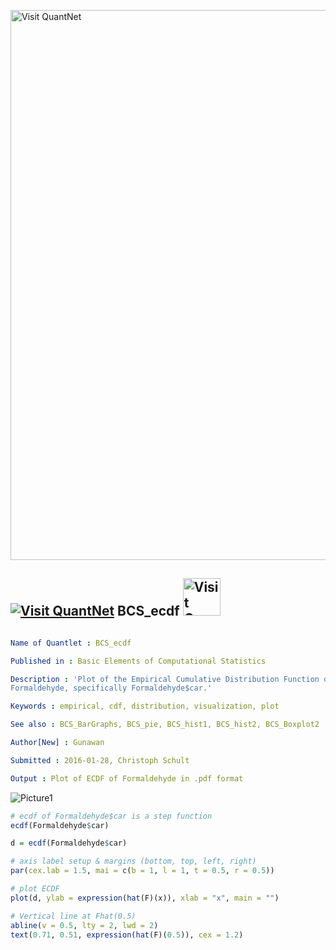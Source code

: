 
[<img src="https://github.com/QuantLet/Styleguide-and-FAQ/blob/master/pictures/banner.png" width="880" alt="Visit QuantNet">](http://quantlet.de/index.php?p=info)

## [<img src="https://github.com/QuantLet/Styleguide-and-Validation-procedure/blob/master/pictures/qloqo.png" alt="Visit QuantNet">](http://quantlet.de/) **BCS_ecdf** [<img src="https://github.com/QuantLet/Styleguide-and-Validation-procedure/blob/master/pictures/QN2.png" width="60" alt="Visit QuantNet 2.0">](http://quantlet.de/d3/ia)

```yaml

Name of Quantlet : BCS_ecdf

Published in : Basic Elements of Computational Statistics

Description : 'Plot of the Empirical Cumulative Distribution Function of the R example dataset
Formaldehyde, specifically Formaldehyde$car.'

Keywords : empirical, cdf, distribution, visualization, plot

See also : BCS_BarGraphs, BCS_pie, BCS_hist1, BCS_hist2, BCS_Boxplot2

Author[New] : Gunawan

Submitted : 2016-01-28, Christoph Schult

Output : Plot of ECDF of Formaldehyde in .pdf format

```

![Picture1](BCS_ecdf.png)


```r
# ecdf of Formaldehyde$car is a step function
ecdf(Formaldehyde$car)

d = ecdf(Formaldehyde$car)

# axis label setup & margins (bottom, top, left, right)
par(cex.lab = 1.5, mai = c(b = 1, l = 1, t = 0.5, r = 0.5))

# plot ECDF
plot(d, ylab = expression(hat(F)(x)), xlab = "x", main = "")

# Vertical line at Fhat(0.5)
abline(v = 0.5, lty = 2, lwd = 2)
text(0.71, 0.51, expression(hat(F)(0.5)), cex = 1.2)
```
